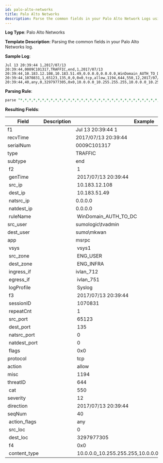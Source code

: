 ```yaml
---
id: palo-alto-networks
title: Palo Alto Networks
description: Parse the common fields in your Palo Alto Network Logs using the FER template.
---
```



**Log Type**: Palo Alto Networks

**Template Description**: Parsing the common fields in your Palo Alto Networks log.

**Sample Log**:

```
Jul 13 20:39:44 1,2017/07/13 20:39:44,0009C101317,TRAFFIC,end,1,2017/07/13 20:39:44,10.183.12.108,10.183.51.49,0.0.0.0,0.0.0.0,WinDomain_AUTH_TO_DC,,sumo\mkwan,msrpc,vsys1,ENG_USER,ENG_INFRA,ivlan_712,ivlan_751,Syslog,2017/07/13 20:39:44,1070831,1,65123,135,0,0,0x0,tcp,allow,1194,644,550,12,2017/07/13 20:39:44,40,any,0,3297977305,0x0,10.0.0.0_10.255.255.255,10.0.0.0_10.255.255.255,0,7,5
```

**Parsing Rule**:

```sql
parse "*,*,*,*,*,*,*,*,*,*,*,*,*,*,*,*,*,*,*,*,*,*,*,*,*,*,*,*,*,*,*,*,*,*,*,*,*,*,*,*,*,*" as f1,recvTime,serialNum,type,subtype,f2,genTime,src_ip,dest_ip,natsrc_ip,natdest_ip,ruleName,src_user,dest_user,app,vsys,src_zone,dest_zone,ingress_if,egress_if,logProfile,f3,sessionID,repeatCnt,src_port,dest_port,natsrc_port,natdest_port,flags,protocol,action,misc,threatID,cat,severity,direction,seqNum,action_flags,src_loc,dest_loc,f4,content_type
```

**Resulting Fields**:

| Field | Description | Example |
|--|--|--|
| f1            |   | Jul 13 20:39:44 1 |
| recvTime      |   | 2017/07/13 20:39:44 |
| serialNum     |   | 0009C101317 |
| type          |   | TRAFFIC |
| subtype       |   | end |
|  f2           |   |  1 |
|  genTime      |   |  2017/07/13 20:39:44 |
|  src_ip       |   |  10.183.12.108 |
|  dest_ip      |   |  10.183.51.49 |
|  natsrc_ip    |   | 0.0.0.0 |
|  natdest_ip   |   | 0.0.0.0  |
|  ruleName     |   |  WinDomain_AUTH_TO_DC |
| src_user      |   | sumologic\\tvadmin |
| dest_user     |   | sumo\\mkwan |
| app           |   | msrpc |
|  vsys         |   |  vsys1 |
|  src_zone     |   |  ENG_USER |
|  dest_zone    |   |  ENG_INFRA |
|  ingress_if   |   | ivlan_712  |
|  egress_if    |   |  ivlan_751 |
|  logProfile   |   |  Syslog |
|  f3           |   |  2017/07/13 20:39:44 |
|  sessionID    |   |  1070831 |
|  repeatCnt    |   |  1 |
|  src_port     |   |  65123 |
|  dest_port    |   |  135 |
|  natsrc_port  |   |  0 |
|  natdest_port |   |  0 |
|  flags        |   |  0x0 |
| protocol      |   |  tcp |
| action        |   |  allow |
| misc          |   |  1194 |
| threatID      |   |  644 |
|  cat          |   |  550 |
| severity      |   |  12 |
| direction     |   |  2017/07/13 20:39:44 |
| seqNum        |   |  40 |
|  action_flags |   |  any |
|  src_loc      |   |  0 |
|  dest_loc     |   |  3297977305 |
|  f4           |   |  0x0 |
|  content_type |   |  10.0.0.0_10.255.255.255,10.0.0.0_10.255.255.255,0,7,5 |
